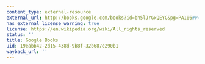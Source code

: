 ```yaml
---
content_type: external-resource
external_url: http://books.google.com/books?id=bh5lJrGxQEYC&pg=PA106#v=onepage
has_external_license_warning: true
license: https://en.wikipedia.org/wiki/All_rights_reserved
status: ''
title: Google Books
uid: 19eabb42-2d15-438d-9b8f-32b687e290b1
wayback_url: ''
---
```

